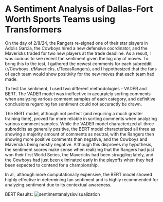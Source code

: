 # A Sentiment Analysis of Dallas-Fort Worth Sports Teams using Transformers

On the day of 2/8/24, the Rangers re-signed one of their star players in Adolis
Garcia, the Cowboys hired a new defensive coordinator, and the Mavericks traded for two new players at the trade deadline.
As a result, I was curious to see recent fan sentiment given the big day of moves. To bring this to the test, I gathered the
newest comments for each subreddit (r/Cowboys, r/Mavericks, r/TexasRangers), and I hypothesized that the fans of each team 
would show positivity for the new moves that each team had made.

To test fan sentiment, I used two different methodologies - VADER and BERT. The VADER model was ineffective in accurately 
sorting comments when analyzing various comment samples of each category, and definitive conclusions regarding fan sentiment
could not accuractly be drawn.

The BERT model, although not perfect (and requiring a much greater training time), proved far more reliable in sorting
comments when analyzing various comment samples. While the VADER model characterized all three subreddits as generally 
positive, the BERT model characterized all three as showing a majority amount of comments as neutral, with the Rangers then
showing more positive comments than negative, and the Cowboys and Mavericks being mostly negative. Although this disproves
my hypothesis, the sentiment scores make sense when realizing that the Rangers had just won their first World Series, the 
Mavericks had been struggling lately, and the Cowboys had just been eliminated early in the playoffs when they had been 
expected to contend for a championship.

In all, although more computationally expensive, the BERT model showed highly effective in determining fan sentiment and
is highly recommended for analyzing sentiment due to its contextual awareness.

BERT Results:
![sentimentanalysisvisualization](https://github.com/user-attachments/assets/a9295804-8b78-439c-a61c-4c5def6edd31)
